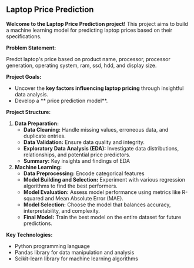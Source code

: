 ## Laptop Price Prediction

**Welcome to the Laptop Price Prediction project!** This project aims to build a machine learning model for  predicting laptop prices based on their specifications.

**Problem Statement:**

Predct laptop's price based on product name, processor, processor generation, operating system, ram, ssd, hdd, and display size.

**Project Goals:**

* Uncover the **key factors influencing laptop pricing** through insightful data analysis.
* Develop a ** price prediction model**.

**Project Structure:**

1. **Data Preparation:**
    * **Data Cleaning:** Handle missing values, erroneous data, and duplicate entries.
    * **Data Validation:** Ensure data quality and integrity.
    * **Exploratory Data Analysis (EDA):** Investigate data distributions, relationships, and potential price predictors.
    * **Summary:** Key insights and findings of EDA
2. **Machine Learning:**
    * **Data Preprocessing:** Encode categorical features
    * **Model Building and Selection:** Experiment with various regression algorithms to find the best performers.
    * **Model Evaluation:** Assess model performance using metrics like R-squared and Mean Absolute Error (MAE).
    * **Model Selection:** Choose the model that balances accuracy, interpretability, and complexity.
    * **Final Model:** Train the best model on the entire dataset for future predictions.

**Key Technologies:**

* Python programming language
* Pandas library for data manipulation and analysis
* Scikit-learn library for machine learning algorithms
